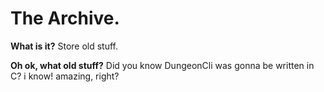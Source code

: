 # The Archive.
**What is it?**
Store old stuff.

**Oh ok, what old stuff?**
Did you know DungeonCli was gonna be written in C? i know!
amazing, right?
